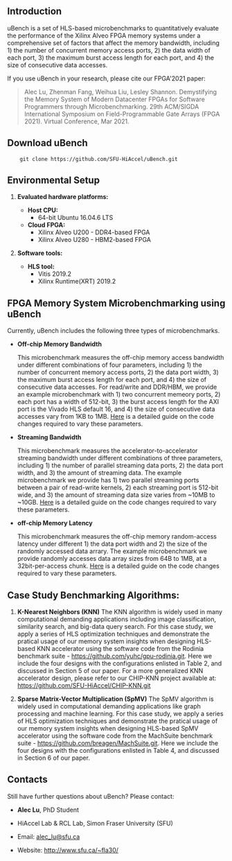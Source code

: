 ## Introduction

uBench is a set of HLS-based microbenchmarks to quantitatively evaluate the performance of the Xilinx Alveo FPGA memory systems under a comprehensive set of factors that affect the memory bandwidth, including 1) the number of concurrent memory access ports, 2) the data width of each port, 3) the maximum burst access length for each port, and 4) the size of consecutive data accesses. 

If you use uBench in your research, please cite our FPGA'2021 paper:
> Alec Lu, Zhenman Fang, Weihua Liu, Lesley Shannon. Demystifying the Memory System of Modern Datacenter FPGAs for Software Programmers through Microbenchmarking. 29th ACM/SIGDA International Symposium on Field-Programmable Gate Arrays (FPGA 2021). Virtual Conference, Mar 2021.

## Download uBench

        git clone https://github.com/SFU-HiAccel/uBench.git

## Environmental Setup

1. **Evaluated hardware platforms:**
    * **Host CPU:**
      * 64-bit Ubuntu 16.04.6 LTS
    * **Cloud FPGA:**
      * Xilinx Alveo U200 - DDR4-based FPGA
      * Xilinx Alveo U280 - HBM2-based FPGA

2. **Software tools:**
    * **HLS tool:**
      * Vitis 2019.2
      * Xilinx Runtime(XRT) 2019.2

## FPGA Memory System Microbenchmarking using uBench

Currently, uBench includes the following three types of microbenchmarks.

* **Off-chip Memory Bandwidth**

    This microbenchmark measures the off-chip memory access bandwidth under different combinations of four parameters, including 1) the number of concurrent memory access ports, 2) the data port width, 3) the maximum burst access length for each port, and 4) the size of consecutive data accesses. For read/write and DDR/HBM, we provide an example microbenchmark with 1) two concurrent memeory ports, 2) each port has a width of 512-bit, 3) the burst access length for the AXI port is the Vivado HLS default 16, and 4) the size of consecutive data accesses vary from 1KB to 1MB. [Here](https://github.com/SFU-HiAccel/uBench/tree/main/ubench/off-chip%20bandwidth) is a detailed guide on the code changes required to vary these parameters.

* **Streaming Bandwidth**

    This microbenchmark measures the accelerator-to-accelerator streaming bandwidth under different combinations of three parameters, including 1) the number of parallel streaming data ports, 2) the data port width, and 3) the amount of streaming data. The example microbenchmark we provide has 1) two parallel streaming ports between a pair of read-write kernels, 2) each streaming port is 512-bit wide, and 3) the amount of streaming data size varies from ~10MB to ~10GB. [Here](https://github.com/SFU-HiAccel/uBench/tree/main/ubench/streaming%20bandwidth) is a detailed guide on the code changes required to vary these parameters.

* **off-chip Memory Latency**

    This microbenchmark measures the off-chip memory random-access latency under different 1) the data port width and 2) the size of the randomly accessed data arrary. The example microbenchmark we provide randomly accesses data array sizes from 64B to 1MB, at a 32bit-per-access chunk. [Here](https://github.com/SFU-HiAccel/uBench/tree/main/ubench/off-chip%20latency) is a detailed guide on the code changes required to vary these parameters.

## Case Study Benchmarking Algorithms: 

1. **K-Nearest Neighbors (KNN)**
The KNN algorithm is widely used in many computational demanding applications including image classification, similarity search, and big-data query search. For this case study, we apply a series of HLS optimization techniques and demonstrate the pratical usage of our memory system insights when designing HLS-based KNN accelerator using the software code from the Rodinia benchmark suite - https://github.com/yuhc/gpu-rodinia.git. Here we include the four designs with the configurations enlisted in Table 2, and discussed in Section 5 of our paper. For a more generalized KNN accelerator design, please refer to our CHIP-KNN project available at: https://github.com/SFU-HiAccel/CHIP-KNN.git 

2. **Sparse Matrix-Vector Multiplication (SpMV)**
The SpMV algorithm is widely used in computational demanding applications like graph processing and machine learning. For this case study, we apply a series of HLS optimization techniques and demonstrate the pratical usage of our memory system insights when designing HLS-based SpMV accelerator using the software code from the MachSuite benchmark suite - https://github.com/breagen/MachSuite.git. Here we include the four designs with the configurations enlisted in Table 4, and discussed in Section 6 of our paper.

## Contacts

Still have further questions about uBench? Please contact:

* **Alec Lu**, PhD Student

* HiAccel Lab & RCL Lab, Simon Fraser University (SFU)

* Email: alec_lu@sfu.ca 

* Website: http://www.sfu.ca/~fla30/
